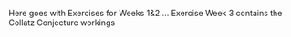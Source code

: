Here goes with Exercises for Weeks 1&2....
Exercise Week 3 contains the Collatz Conjecture workings
